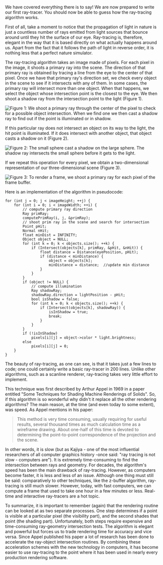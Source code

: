 We have covered everything there is to say! We are now prepared to write our first ray-tracer. You should now be able to guess how the ray-tracing algorithm works.

First of all, take a moment to notice that the propagation of light in nature is just a countless number of rays emitted from light sources that bounce around until they hit the surface of our eye. Ray-tracing is, therefore, elegant in the way that it is based directly on what actually happens around us. Apart from the fact that it follows the path of light in reverse order, it is nothing less that a perfect nature simulator.

The ray-tracing algorithm takes an image made of pixels. For each pixel in the image, it shoots a primary ray into the scene. The direction of that primary ray is obtained by tracing a line from the eye to the center of that pixel. Once we have that primary ray's direction set, we check every object in the scene to see if it intersects with any of them. In some cases, the primary ray will intersect more than one object. When that happens, we select the object whose intersection point is the closest to the eye. We then shoot a shadow ray from the intersection point to the light (Figure 1). 

![Figure 1: We shoot a primary ray through the center of the pixel to check for a possible object intersection. When we find one we then cast a shadow ray to find out if the point is illuminated or in shadow.](/images/introduction-to-ray-tracing/lightingnoshadow.gif)

If this particular ray does not intersect an object on its way to the light, the hit point is illuminated. If it does intersect with another object, that object casts a shadow on it (Figure 2).

![Figure 2: The small sphere cast a shadow on the large sphere. The shadow ray intersects the small sphere before it gets to the light.](/images/introduction-to-ray-tracing/lightingshadow.gif)

If we repeat this operation for every pixel, we obtain a two-dimensional representation of our three-dimensional scene (Figure 3).

![Figure 3: To render a frame, we shoot a primary ray for each pixel of the frame buffer.](/images/introduction-to-ray-tracing/pixelrender.gif)

Here is an implementation of the algorithm in pseudocode:

```
for (int j = 0; j < imageHeight; ++j) { 
    for (int i = 0; i < imageWidth; ++i) { 
        // compute primary ray direction
        Ray primRay; 
        computePrimRay(i, j, &primRay); 
        // shoot prim ray in the scene and search for intersection
        Point pHit; 
        Normal nHit; 
        float minDist = INFINITY; 
        Object object = NULL; 
        for (int k = 0; k < objects.size(); ++k) { 
            if (Intersect(objects[k], primRay, &pHit, &nHit)) { 
                float distance = Distance(eyePosition, pHit); 
                if (distance < minDistance) { 
                    object = objects[k]; 
                    minDistance = distance;  //update min distance 
                } 
            } 
        } 
        if (object != NULL) { 
            // compute illumination
            Ray shadowRay; 
            shadowRay.direction = lightPosition - pHit; 
            bool isShadow = false; 
            for (int k = 0; k < objects.size(); ++k) { 
                if (Intersect(objects[k], shadowRay)) { 
                    isInShadow = true; 
                    break; 
                } 
            } 
        } 
        if (!isInShadow) 
            pixels[i][j] = object->color * light.brightness; 
        else 
            pixels[i][j] = 0; 
    } 
} 
```

The beauty of ray-tracing, as one can see, is that it takes just a few lines to code; one could certainly write a basic ray-tracer in 200 lines. Unlike other algorithms, such as a scanline renderer, ray-tracing takes very little effort to implement.

This technique was first described by Arthur Appel in 1969 in a paper entitled "Some Techniques for Shading Machine Renderings of Solids". So, if this algorithm is so wonderful why didn't it replace all the other rendering algorithms? The main reason, at the time (and even today to some extent), was speed. As Appel mentions in his paper:

> This method is very time consuming, usually requiring for useful results, several thousand times as much calculation time as a wireframe drawing. About one-half of this time is devoted to determining the point-to-point correspondence of the projection and the scene.

In other words, it is slow (but as Kajiya - one of the most influential researchers of all computer graphics history -once said: "ray tracing is not slow - computers are"). It is extremely time-consuming to find the intersection between rays and geometry. For decades, the algorithm's speed has been the main drawback of ray-tracing. However, as computers become faster, it is less and less of an issue. Although one thing must still be said: comparatively to other techniques, like the z-buffer algorithm, ray-tracing is still much slower. However, today, with fast computers, we can compute a frame that used to take one hour in a few minutes or less. Real-time and interactive ray-tracers are a hot topic.

To summarize, it is important to remember (again) that the rendering routine can be looked at as two separate processes. One step determines if a point is visible at a particular pixel (the visibility part), and the second shades that point (the shading part). Unfortunately, both steps require expensive and time-consuming ray-geometry intersection tests. The algorithm is elegant and powerful but forces us to trade rendering time for accuracy and vice versa. Since Appel published his paper a lot of research has been done to accelerate the ray-object intersection routines. By combining these acceleration schemes with the new technology in computers, it has become easier to use ray-tracing to the point where it has been used in nearly every production rendering software.

